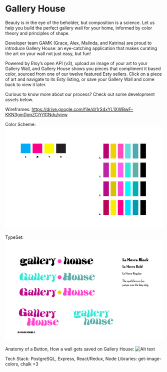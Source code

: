 # Gallery House

Beauty is in the eye of the beholder, but composition is a science. Let us help you build the perfect gallery wall for your home, informed by color theory and principles of shape. 

Developer team GAMK (Grace, Alex, Malinda, and Katrina) are proud to introduce Gallery House: an eye-catching application that makes curating the art on your wall not just easy, but fun!

Powered by Etsy’s open API (v3), upload an image of your art to your Gallery Wall, and Gallery House shows you pieces that compliment it based color, sourced from one of our twelve featured Esty sellers. Click on a piece of art and navigate to its Esty listing, or save your Gallery Wall and come back to view it later.

Curious to know more about our process? Check out some development assets below.  

Wireframes: https://drive.google.com/file/d/1rS4xYL1XWBwF-KKN3gmDqnZCiYj1GNdu/view

Color Scheme: 
![Alt text](public/images/colors_gallery_house.jpg)

TypeSet: 
![Alt text](public/images/text_gallery_house.jpg)

Anatomy of a Button, How a wall gets saved on Gallery House: 
![Alt text](public/images/anatomy_of_a_button_gallery_house.jpg)

Tech Stack: PostgreSQL, Express, React/Redux, Node
Libraries: get-image-colors, chalk <3
